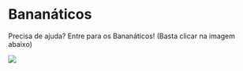 # Bananáticos
Precisa de ajuda? Entre para os Bananáticos! (Basta clicar na imagem abaixo)

[![](https://stonebot.netlify.com/png.png)](https://discord.gg/sMS8HrN)
